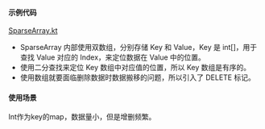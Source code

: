 #### 示例代码
[SparseArray.kt](../../calculate/src/main/java/jfp/study/calculate/map/SparseArray.kt)

- SparseArray 内部使用双数组，分别存储 Key 和 Value，Key 是 int[]，用于查找 Value 对应的 Index，来定位数据在 Value 中的位置。
- 使用二分查找来定位 Key 数组中对应值的位置，所以 Key 数组是有序的。
- 使用数组就要面临删除数据时数据搬移的问题，所以引入了 DELETE 标记。

#### 使用场景

Int作为key的map，数据量小，但是增删频繁。

